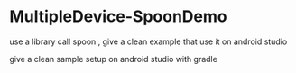 # MultipleDevice-SpoonDemo
use a library call spoon , give a clean example that use it on android studio

give a clean sample setup on android studio with gradle
